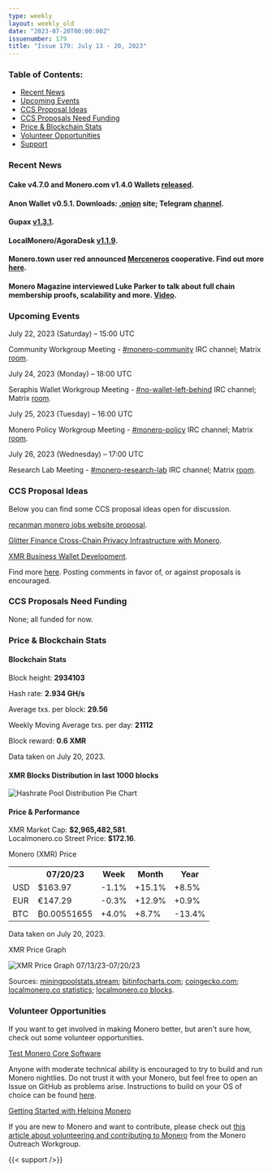 ```yaml
---
type: weekly
layout: weekly_old
date: "2023-07-20T00:00:00Z"
issuenumber: 179
title: "Issue 179: July 13 - 20, 2023"
---
```


<h3>Table of Contents:</h3>
<ul class="contents">
    <li><a href="#news">Recent News</a></li>
    <li><a href="#events">Upcoming Events</a></li>
    <li><a href="#ideas">CCS Proposal Ideas</a></li>
    <li><a href="#proposals">CCS Proposals Need Funding</a></li>
    <li><a href="#stats">Price & Blockchain Stats</a></li>
    <li><a href="#volunteer">Volunteer Opportunities</a></li>
    <li><a href="#support">Support</a></li>
</ul>

<h3 id="news">Recent News</h3>

<div class="newsbyte">
    <h4>Cake v4.7.0 and Monero.com v1.4.0 Wallets <a href="https://github.com/cake-tech/cake_wallet/releases/tag/v4.7.0" target="_blank">released</a>.</h4>
</div>

<div class="newsbyte">
    <h4>Anon Wallet v0.5.1. Downloads: <a href="http://anonero5wmhraxqsvzq2ncgptq6gq45qoto6fnkfwughfl4gbt44swad.onion" target="_blank">.onion</a> site; Telegram <a href="https://t.me/anoneroapks" target="_blank">channel</a>.</h4>
</div>

<div class="newsbyte">
    <h4>Gupax <a href="https://github.com/hinto-janai/gupax/releases/tag/v1.3.1" target="_blank">v1.3.1</a>.</h4>
</div>

<div class="newsbyte">
    <h4>LocalMonero/AgoraDesk <a href="https://github.com/AgoraDesk-LocalMonero/agoradesk-app-foss/releases/tag/v1.1.9" target="_blank">v1.1.9</a>.</h4>
</div>

<div class="newsbyte">
    <h4>Monero.town user red announced <a href="https://merceneros.com/" target="_blank">Merceneros</a> cooperative. Find out more <a href="https://monero.town/post/122501" target="_blank">here</a>.</h4>
</div>

<div class="newsbyte">
    <h4>Monero Magazine interviewed Luke Parker to talk about full chain membership proofs, scalability and more. <a href="https://piped.adminforge.de/watch?v=HmB8ilBp2vE" target="_blank">Video</a>.</h4>
</div>

<h3 id="events">Upcoming Events</h3>

<div class="event">
    <p class="date" markdown="1">July 22, 2023 (Saturday) – 15:00 UTC</p>
    <p markdown="1">Community Workgroup Meeting - <a href="irc://irc.libera.chat/#monero-community" target="_blank">#monero-community</a> IRC channel; Matrix <a href="https://matrix.to/#/#monero-community:monero.social" target="_blank">room</a>.</p>
</div>

<div class="event">
    <p class="date" markdown="1">July 24, 2023 (Monday) – 18:00 UTC</p>
    <p markdown="1">Seraphis Wallet Workgroup Meeting - <a href="irc://irc.libera.chat/#no-wallet-left-behind" target="_blank">#no-wallet-left-behind</a> IRC channel; Matrix <a href="https://matrix.to/#/#no-wallet-left-behind:monero.social" target="_blank">room</a>.</p>
</div>

<div class="event">
    <p class="date" markdown="1">July 25, 2023 (Tuesday) – 16:00 UTC</p>
    <p markdown="1">Monero Policy Workgroup Meeting - <a href="irc://irc.libera.chat/#monero-policy" target="_blank">#monero-policy</a> IRC channel; Matrix <a href="https://matrix.to/#/#monero-policy:monero.social" target="_blank">room</a>.</p>
</div>

<div class="event">
    <p class="date" markdown="1">July 26, 2023 (Wednesday) – 17:00 UTC</p>
    <p markdown="1">Research Lab Meeting - <a href="irc://irc.libera.chat/#monero-research-lab" target="_blank">#monero-research-lab</a> IRC channel; Matrix <a href="https://matrix.to/#/#monero-research-lab:monero.social" target="_blank">room</a>.</p>
</div>

<h3 id="ideas">CCS Proposal Ideas</h3>

<p>Below you can find some CCS proposal ideas open for discussion.</p>

<div class="proposal">
<p><a href="https://repo.getmonero.org/monero-project/ccs-proposals/-/merge_requests/395" target="_blank">recanman monero jobs website proposal</a>.</p>
</div>

<div class="proposal">
<p><a href="https://repo.getmonero.org/monero-project/ccs-proposals/-/merge_requests/396" target="_blank">Glitter Finance Cross-Chain Privacy Infrastructure with Monero</a>.</p>
</div>

<div class="proposal">
<p><a href="https://repo.getmonero.org/monero-project/ccs-proposals/-/merge_requests/398" target="_blank">XMR Business Wallet Development</a>.</p>
</div>

<div class="proposal">
<p>Find more <a href="https://ccs.getmonero.org/ideas/" target="_blank">here</a>. Posting comments in favor of, or against proposals is encouraged.</p>
</div>

<h3 id="proposals">CCS Proposals Need Funding</h3>

<p>None; all funded for now.</p>

<h3 id="stats">Price & Blockchain Stats</h3>

<h4 class="stat">Blockchain Stats</h4>

<div class="bcstats">
    <p>Block height: <b>2934103</b></p>
    <p>Hash rate: <b>2.934 GH/s</b></p>
    <p>Average txs. per block: <b>29.56</b></p>
    <p>Weekly Moving Average txs. per day: <b>21112</b></p>
    <p>Block reward: <b>0.6 XMR</b></p>
</div>
<p class="note">Data taken on July 20, 2023.</p>

<h4 class="stat">XMR Blocks Distribution in last 1000 blocks</h4>
<p><img src="/img/hashrate-pool-distribution-0720.png" alt="Hashrate Pool Distribution Pie Chart"/></p>

<h4 class="stat" id="price-stat">Price & Performance</h4>

<div class="price-intro">XMR Market Cap: <b>$2,965,482,581</b>.<br/>Localmonero.co Street Price: <b>$172.16</b>.</div>

<p class="table-title">Monero (XMR) Price</p>
<table class="price-table">
  <tr class="row1">
    <th></th>
    <th>07/20/23</th>
    <th>Week</th>
    <th>Month</th>
    <th>Year</th>
  </tr>
  <tr>
    <td data-th="XMR to">USD</td>
    <td data-th="07/20/23">$163.97</td>
    <td data-th="Week" class="red">-1.1%</td>
    <td data-th="Month" class="green">+15.1%</td>
    <td data-th="Year" class="green">+8.5%</td>
  </tr>
  <tr class="row3">
    <td data-th="XMR to">EUR</td>
    <td data-th="07/20/23">€147.29</td>
    <td data-th="Week" class="red">-0.3%</td>
    <td data-th="Month" class="green">+12.9%</td>
    <td data-th="Year" class="red">+0.9%</td>
  </tr>
  <tr>
    <td data-th="XMR to">BTC</td>
    <td data-th="07/20/23">₿0.00551655</td>
    <td data-th="Week" class="green">+4.0%</td>
    <td data-th="Month" class="green">+8.7%</td>
    <td data-th="Year" class="red">-13.4%</td>
  </tr>
</table>
<p class="note">Data taken on July 20, 2023.</p>

<p class="table-title">XMR Price Graph</p>

![XMR Price Graph 07/13/23-07/20/23](/img/weekly-chart-0720.png "XMR Price Graph 07/13/23-07/20/23")

Sources: <a href="https://miningpoolstats.stream/monero" target="_blank">miningpoolstats.stream</a>; <a href="https://bitinfocharts.com/monero/" target="_blank">bitinfocharts.com</a>; <a href="https://www.coingecko.com/en/coins/monero" target="_blank">coingecko.com</a>; <a href="https://localmonero.co/statistics" target="_blank">localmonero.co statistics</a>; <a href="https://localmonero.co/blocks" target="_blank">localmonero.co blocks</a>.

<h3 id="volunteer">Volunteer Opportunities</h3>

<p>If you want to get involved in making Monero better, but aren't sure how, check out some volunteer opportunities.</p>

<div class="newsbyte">
    <p class="date"><a href="https://github.com/monero-project/monero" target="_blank">Test Monero Core Software</a></p>
    <p>Anyone with moderate technical ability is encouraged to try to build and run Monero nightlies. Do not trust it with your Monero, but feel free to open an Issue on GitHub as problems arise. Instructions to build on your OS of choice can be found <a href="https://github.com/monero-project/monero#compiling-monero-from-source" target="_blank">here</a>. </p>
</div>

<div class="newsbyte">
    <p class="date"><a href="https://github.com/monero-project/monero" target="_blank">Getting Started with Helping Monero</a></p>
    <p>If you are new to Monero and want to contribute, please check out <a href="https://github.com/monero-ecosystem/outreach-docs/blob/master/monero-outreach-docs/en/archive/getting_started_en.md" target="_blank">this article about volunteering and contributing to Monero</a> from the Monero Outreach Workgroup. </p>
</div>

{{< support />}}

